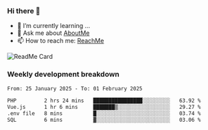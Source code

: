 ### Hi there 👋

- 🌱 I’m currently learning ...
- 💬 Ask me about [AboutMe](https://www.itzcy.com/about)
- 📫 How to reach me: [ReachMe](https://www.itzcy.com/about)

![ReadMe Card](https://github-readme-stats-ten-gilt.vercel.app/api?username=SuperChenYun&show_icons=true&title_color=fff&icon_color=79ff97&text_color=9f9f9f&bg_color=151515&hide_border=true)

### Weekly development breakdown
<!--START_SECTION:waka-->

```txt
From: 25 January 2025 - To: 01 February 2025

PHP         2 hrs 24 mins   ████████████████░░░░░░░░░   63.92 %
Vue.js      1 hr 6 mins     ███████▒░░░░░░░░░░░░░░░░░   29.27 %
.env file   8 mins          █░░░░░░░░░░░░░░░░░░░░░░░░   03.74 %
SQL         6 mins          ▓░░░░░░░░░░░░░░░░░░░░░░░░   03.06 %
```

<!--END_SECTION:waka-->
